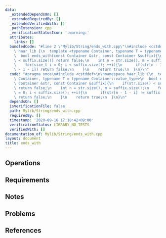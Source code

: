 ```yaml
---
data:
  _extendedDependsOn: []
  _extendedRequiredBy: []
  _extendedVerifiedWith: []
  _pathExtension: cpp
  _verificationStatusIcon: ':warning:'
  attributes:
    links: []
  bundledCode: "#line 2 \"Mylib/String/ends_with.cpp\"\n#include <cstddef>\n\nnamespace\
    \ haar_lib {\n  template <typename Container, typename T = typename Container::value_type>\n\
    \  bool ends_with(const Container &str, const Container &suffix){\n    if(str.size()\
    \ < suffix.size()) return false;\n    int n = str.size(), m = suffix.size();\n\
    \    for(size_t i = 0; i < suffix.size(); ++i){\n      if(str[n - 1 - i] != suffix[m\
    \ - 1 - i]) return false;\n    }\n    return true;\n  }\n}\n"
  code: "#pragma once\n#include <cstddef>\n\nnamespace haar_lib {\n  template <typename\
    \ Container, typename T = typename Container::value_type>\n  bool ends_with(const\
    \ Container &str, const Container &suffix){\n    if(str.size() < suffix.size())\
    \ return false;\n    int n = str.size(), m = suffix.size();\n    for(size_t i\
    \ = 0; i < suffix.size(); ++i){\n      if(str[n - 1 - i] != suffix[m - 1 - i])\
    \ return false;\n    }\n    return true;\n  }\n}\n"
  dependsOn: []
  isVerificationFile: false
  path: Mylib/String/ends_with.cpp
  requiredBy: []
  timestamp: '2020-09-16 17:10:42+09:00'
  verificationStatus: LIBRARY_NO_TESTS
  verifiedWith: []
documentation_of: Mylib/String/ends_with.cpp
layout: document
title: ends_with
---
```


## Operations

## Requirements

## Notes

## Problems

## References
